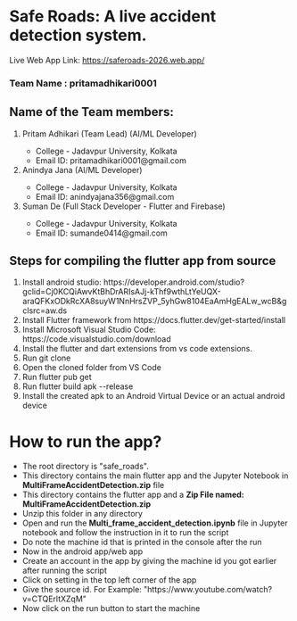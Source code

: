 # Safe Roads: A live accident detection system.

Live Web App Link: https://saferoads-2026.web.app/

<h3>Team Name :  pritamadhikari0001</h3>

<h2>Name of the Team members:</h2>
<ol>
<li> Pritam Adhikari (Team Lead) (AI/ML Developer) </li>
<ul>
  <li>College - Jadavpur University, Kolkata</li>
  <li>Email ID: pritamadhikari0001@gmail.com </li>
</ul>
</li>

<li> Anindya Jana (AI/ML Developer) </li>
<ul>
  <li>College - Jadavpur University, Kolkata</li>
  <li>Email ID: anindyajana356@gmail.com</li>
</ul>
</li>

<li> Suman De (Full Stack Developer - Flutter and Firebase) </li>
<ul>
  <li>College - Jadavpur University, Kolkata</li>
  <li>Email ID: sumande0414@gmail.com </li>
</ul>
</li> 
</ol>

<h2>Steps for compiling the flutter app from source</h2>
<ol>
<li> Install android studio: https://developer.android.com/studio?gclid=Cj0KCQiAwvKtBhDrARIsAJj-kThf9wthLtYeUQX-araQFKxODkRcXA8suyW1NnHrsZVP_5yhGw8104EaAmHgEALw_wcB&gclsrc=aw.ds </li>
<li> Install Flutter framework from https://docs.flutter.dev/get-started/install</li> 
<li> Install Microsoft Visual Studio Code: https://code.visualstudio.com/download</li> 
<li> Install the flutter and dart extensions from vs code extensions.</li> 
<li> Run  git clone <Github-Link></li>
<li> Open the cloned folder from VS Code</li>
<li> Run  flutter pub get </li>
<li> Run  flutter build apk --release </li>
<li> Install the created apk to an Android Virtual Device or an actual android device</li>
</ol>

<h1>How to run the app?</h1>
<ul>
  <li>The root directory is "safe_roads".</li>
  <li>This directory contains the main flutter app and the Jupyter Notebook in <b>MultiFrameAccidentDetection.zip</b> file</li>
  <li>This directory contains the flutter app and a <b>Zip File named: MultiFrameAccidentDetection.zip</b></li>
  <li>Unzip this folder in any directory</li>
  <li>Open and run the <b>Multi_frame_accident_detection.ipynb</b> file in Jupyter notebook and follow the instruction in it to run the script</li>
  <li>Do note the machine id that is printed in the console after the run</li>
  <li>Now in the android app/web app</li>
  <li>Create an account in the app by giving the machine id you got earlier after running the script</li>
  <li>Click on setting in the top left corner of the app</li>
  <li>Give the source id. For Example: "https://www.youtube.com/watch?v=CTQErltXZqM"</li>
  <li>Now click on the run button to start the machine</li>
</ul>


